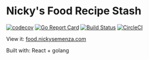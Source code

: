 # Nicky's Food Recipe Stash

[![codecov](https://codecov.io/gh/nickysemenza/food/branch/master/graph/badge.svg)](https://codecov.io/gh/nickysemenza/food)
[![Go Report Card](https://goreportcard.com/badge/github.com/nickysemenza/food)](https://goreportcard.com/report/github.com/nickysemenza/food)
[![Build Status](https://travis-ci.org/nickysemenza/food.svg?branch=master)](https://travis-ci.org/nickysemenza/food)
[![CircleCI](https://circleci.com/gh/nickysemenza/food.svg?style=svg)](https://circleci.com/gh/nickysemenza/food)

View it: [food.nickysemenza.com](https://food.nickysemenza.com/)

Built with: React + golang
